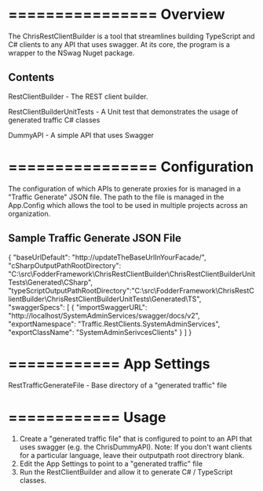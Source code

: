 ﻿================
Overview
================

The ChrisRestClientBuilder is a tool that streamlines building TypeScript and C# clients to any API that uses swagger.
At its core, the program is a wrapper to the NSwag Nuget package.

Contents
--------

RestClientBuilder - The REST client builder.

RestClientBuilderUnitTests - A Unit test that demonstrates the usage of generated traffic C# classes

DummyAPI - A simple API that uses Swagger


================
Configuration
================

The configuration of which APIs to generate proxies for is managed in a "Traffic Generate" JSON file. 
The path to the file is managed in the App.Config which allows the tool to be used in multiple projects across an organization.

Sample Traffic Generate JSON File
----------------------------------

{
	"baseUrlDefault": "http://updateTheBaseUrlInYourFacade/",
	"cSharpOutputPathRootDirectory": "C:\\src\\FodderFramework\\ChrisRestClientBuilder\\ChrisRestClientBuilderUnitTests\\Generated\\CSharp",
	"typeScriptOutputPathRootDirectory":"C:\\src\\FodderFramework\\ChrisRestClientBuilder\\ChrisRestClientBuilderUnitTests\\Generated\\TS",
	"swaggerSpecs": [
		{
			"importSwaggerURL": "http://localhost/SystemAdminServices/swagger/docs/v2",
			"exportNamespace": "Traffic.RestClients.SystemAdminServices",
			"exportClassName": "SystemAdminSerivcesClients"
		}
	]
}

============
App Settings
============
RestTrafficGenerateFile - Base directory of a "generated traffic" file

============
Usage
============

1. Create a "generated traffic file" that is configured to point to an API that uses swagger (e.g. the ChrisDummyAPI).
	Note: If you don't want clients for a particular language, leave their outputpath root directrory blank.
2. Edit the App Settings to point to a "generated traffic" file
3. Run the RestClientBuilder and allow it to generate C# / TypeScript classes.